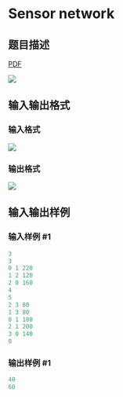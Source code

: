 # Sensor network

## 题目描述

[problemUrl]: https://uva.onlinejudge.org/index.php?option=com_onlinejudge&Itemid=8&category=244&page=show_problem&problem=3427

[PDF](https://uva.onlinejudge.org/external/122/p12275.pdf)

![](https://cdn.luogu.com.cn/upload/vjudge_pic/UVA12275/7b4b8da1139f1dbd3351f68f50312ff728c754ec.png)

## 输入输出格式

### 输入格式

![](https://cdn.luogu.com.cn/upload/vjudge_pic/UVA12275/8d07c40c2d12e6b7a7f00ea4c1331d59cee36c65.png)

### 输出格式

![](https://cdn.luogu.com.cn/upload/vjudge_pic/UVA12275/de65e3b28b81e6a4a61bb6195c0d61185aba702c.png)

## 输入输出样例

### 输入样例 #1

```cpp
3
3
0 1 220
1 2 120
2 0 160
4
5
2 3 80
1 3 80
0 1 180
2 1 200
3 0 140
0
```


### 输出样例 #1

```cpp
40
60
```


